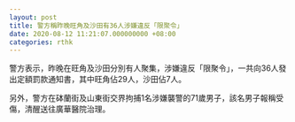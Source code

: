 ```yaml
---
layout: post
title: 警方稱昨晚旺角及沙田有36人涉嫌違反「限聚令」
date: 2020-08-12 11:21:07.000000000 +08:00
categories: rthk
---
```


警方表示，昨晚在旺角及沙田分別有人聚集，涉嫌違反「限聚令」，一共向36人發出定額罰款通知書，其中旺角佔29人，沙田佔7人。

另外，警方在砵蘭街及山東街交界拘捕1名涉嫌襲警的71歲男子，該名男子報稱受傷，清醒送往廣華醫院治理。
